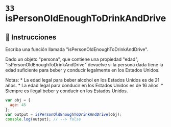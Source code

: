 # `33` isPersonOldEnoughToDrinkAndDrive

## 📝 Instrucciones

Escriba una función llamada "isPersonOldEnoughToDrinkAndDrive".

Dado un objeto "persona", que contiene una propiedad "edad", "isPersonOldEnoughToDrinkAndDrive" devuelve si la persona dada tiene la edad suficiente para beber y conducir legalmente en los Estados Unidos.

Notas: * La edad legal para beber alcohol en los Estados Unidos es de 21 años. * La edad legal para conducir en los Estados Unidos es de 16 años. * Siempre es ilegal beber y conducir en los Estados Unidos.

```Javascript
var obj = {
  age: 45
};
var output = isPersonOldEnoughToDrinkAndDrive(obj);
console.log(output); // --> false
```